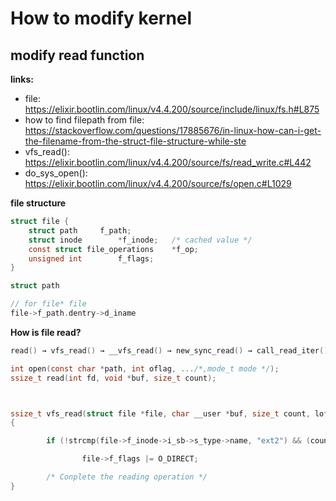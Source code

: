 # How to modify kernel

## modify read function
**links:**
- file: https://elixir.bootlin.com/linux/v4.4.200/source/include/linux/fs.h#L875
- how to find filepath from file: https://stackoverflow.com/questions/17885676/in-linux-how-can-i-get-the-filename-from-the-struct-file-structure-while-ste
- vfs_read(): https://elixir.bootlin.com/linux/v4.4.200/source/fs/read_write.c#L442
- do_sys_open(): https://elixir.bootlin.com/linux/v4.4.200/source/fs/open.c#L1029


**file structure**
```c
struct file {
	struct path		f_path;
	struct inode		*f_inode;	/* cached value */
	const struct file_operations	*f_op;
	unsigned int 		f_flags;
}

struct path

// for file* file
file->f_path.dentry->d_iname

```

**How is file read?**
```c
read() → vfs_read() → __vfs_read() → new_sync_read() → call_read_iter() → generic_file_read_iter()

int open(const char *path, int oflag, .../*,mode_t mode */);
ssize_t read(int fd, void *buf, size_t count);



ssize_t vfs_read(struct file *file, char __user *buf, size_t count, loff_t *pos)
{

        if (!strcmp(file->f_inode->i_sb->s_type->name, "ext2") && (count % 512 == 0) && ((*pos) % 512 == 0))

                file->f_flags |= O_DIRECT;

        /* Conplete the reading operation */
}

```
